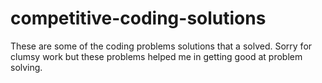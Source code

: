 # competitive-coding-solutions
These are some of the coding problems solutions that a solved. Sorry for clumsy work but these problems helped me in getting good at problem solving.
